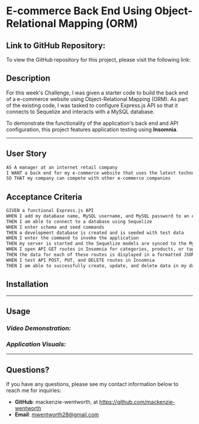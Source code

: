 # E-commerce Back End Using Object-Relational Mapping (ORM)


## Link to GitHub Repository: 
To view the GitHub repository for this project, please visit the following link:


## Description
For this week's Challenge, I was given a starter code to build the back end of a e-commerce website using Object-Relational Mapping (ORM). As part of the existing code, I was tasked to configure Express.js API so that it connects to Sequelize and interacts with a MySQL database.  

To demonstrate the functionality of the application's back end and API configuration, this project features application testing using **Insomnia**.


---

## User Story

```md
AS A manager at an internet retail company
I WANT a back end for my e-commerce website that uses the latest technologies
SO THAT my company can compete with other e-commerce companies
```

## Acceptance Criteria

```md
GIVEN a functional Express.js API
WHEN I add my database name, MySQL username, and MySQL password to an environment variable file
THEN I am able to connect to a database using Sequelize
WHEN I enter schema and seed commands
THEN a development database is created and is seeded with test data
WHEN I enter the command to invoke the application
THEN my server is started and the Sequelize models are synced to the MySQL database
WHEN I open API GET routes in Insomnia for categories, products, or tags
THEN the data for each of these routes is displayed in a formatted JSON
WHEN I test API POST, PUT, and DELETE routes in Insomnia
THEN I am able to successfully create, update, and delete data in my database
```


## Installation
<!-- To set up your envirnment, please be sure to install the following technologies and packages:

* An open source code editor, such as [VS Code](https://code.visualstudio.com/)
* [Git Bash](https://www.educative.io/answers/how-to-install-git-bash-in-windows) or [Zsh](https://github.com/ohmyzsh/ohmyzsh/wiki/Installing-ZSH) (to use in [Git](https://github.com/git-guides/install-git) command line)
* [Node.js](https://nodejs.org/en)
* [Node Package Manager](https://www.npmjs.com/)
* [MySQL2](https://www.npmjs.com/package/mysql2)
* [Express](https://expressjs.com/)
* [Sequelize](https://sequelize.org/) -->

---

## Usage


### *Video Demonstration:*


### *Application Visuals:*

---

## Questions?
If you have any questions, please see my contact information below to reach me for inquiries:
* **GitHub**: mackenzie-wentworth, at https://github.com/mackenzie-wentworth
* **Email**: mwentworth28@gmail.com
